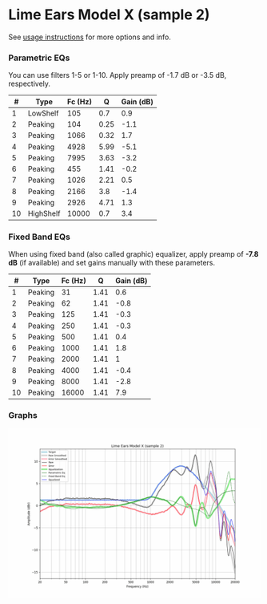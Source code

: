 # Lime Ears Model X (sample 2)
See [usage instructions](https://github.com/jaakkopasanen/AutoEq#usage) for more options and info.

### Parametric EQs
You can use filters 1-5 or 1-10. Apply preamp of -1.7 dB or -3.5 dB, respectively.

|   # | Type      |   Fc (Hz) |    Q |   Gain (dB) |
|-----|-----------|-----------|------|-------------|
|   1 | LowShelf  |       105 | 0.7  |         0.9 |
|   2 | Peaking   |       104 | 0.25 |        -1.1 |
|   3 | Peaking   |      1066 | 0.32 |         1.7 |
|   4 | Peaking   |      4928 | 5.99 |        -5.1 |
|   5 | Peaking   |      7995 | 3.63 |        -3.2 |
|   6 | Peaking   |       455 | 1.41 |        -0.2 |
|   7 | Peaking   |      1026 | 2.21 |         0.5 |
|   8 | Peaking   |      2166 | 3.8  |        -1.4 |
|   9 | Peaking   |      2926 | 4.71 |         1.3 |
|  10 | HighShelf |     10000 | 0.7  |         3.4 |

### Fixed Band EQs
When using fixed band (also called graphic) equalizer, apply preamp of **-7.8 dB** (if available) and set gains manually with these parameters.

|   # | Type    |   Fc (Hz) |    Q |   Gain (dB) |
|-----|---------|-----------|------|-------------|
|   1 | Peaking |        31 | 1.41 |         0.6 |
|   2 | Peaking |        62 | 1.41 |        -0.8 |
|   3 | Peaking |       125 | 1.41 |        -0.3 |
|   4 | Peaking |       250 | 1.41 |        -0.3 |
|   5 | Peaking |       500 | 1.41 |         0.4 |
|   6 | Peaking |      1000 | 1.41 |         1.8 |
|   7 | Peaking |      2000 | 1.41 |         1   |
|   8 | Peaking |      4000 | 1.41 |        -0.4 |
|   9 | Peaking |      8000 | 1.41 |        -2.8 |
|  10 | Peaking |     16000 | 1.41 |         7.9 |

### Graphs
![](./Lime%20Ears%20Model%20X%20(sample%202).png)
